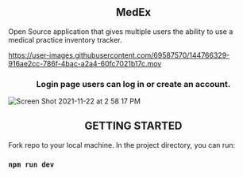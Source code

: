 #                                             <h2 align="center"> MedEx </h2>    

Open Source application that gives multiple users the ability to use a  medical practice inventory tracker.

https://user-images.githubusercontent.com/69587570/144766329-916ae2cc-786f-4bac-a2a4-60fc7021b17c.mov



<h3 align='center' > Login page users can log in or create an account. </h3>

![Screen Shot 2021-11-22 at 2 58 17 PM](https://user-images.githubusercontent.com/69587570/144766497-36c402e2-c269-4dfd-a0d6-37fce772797c.png)


 <h2 align='center' >GETTING STARTED </h2>
Fork repo to your local machine.
In the project directory, you can run:

### `npm run dev`
